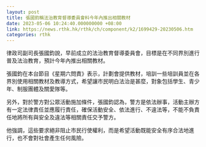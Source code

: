 ```yaml
---
layout: post
title: 張國鈞稱法治教育督導委員會料今年內推出相關教材
date: 2023-05-06 10:24:40.000000000 +08:00
link: https://news.rthk.hk/rthk/ch/component/k2/1699429-20230506.htm
categories: rthk
---
```


律政司副司長張國鈞說，早前成立的法治教育督導委員會，目標是在不同界別進行普及法治教育，預計今年內推出相關教材。

張國鈞在本台節目《星期六問責》表示，計劃會提供教材，培訓一些培訓員並在各界別使用相關教材及教導方式，希望讓市民明白法治是甚麼，對象包括學生、青少年、制服團體及關愛隊等。

另外，對於警方對公眾活動施加條件，張國鈞認為，警方是依法辦事，活動主辦方有一定法律責任並應履行責任，確保活動安全、依法進行、不違法等，不能不負責任地將所有與安全及違法等相關責任交予警方。

他強調，這些要求絕非阻止市民行使權利，而是希望活動既能安全有序合法地進行，也不會對社會產生任何風險。

